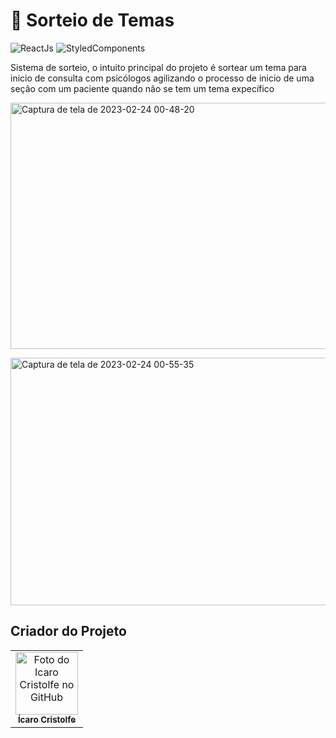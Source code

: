 <h1>🔰 Sorteio de Temas </h1>

![ReactJs](https://img.shields.io/badge/React-20232A?style=for-the-badge&logo=react&logoColor=61DAFB)
![StyledComponents](https://img.shields.io/badge/styled--components-DB7093?style=for-the-badge&logo=styled-components&logoColor=white)

<p>Sistema de sorteio, o intuito principal do projeto é sortear um tema para inicio de consulta com psicólogos agilizando o processo de inicio de uma seção com um paciente quando não se tem um tema expecífico
</p>

<a data-flickr-embed="true" href="https://www.flickr.com/photos/196553482@N03/52708005413/in/dateposted-public/" title="Captura de tela de 2023-02-24 00-48-20"><img src="https://live.staticflickr.com/65535/52708005413_bd1f289593_c.jpg" width="800" height="394" alt="Captura de tela de 2023-02-24 00-48-20"></a>

<a data-flickr-embed="true" href="https://www.flickr.com/photos/196553482@N03/52707931995/in/dateposted-public/" title="Captura de tela de 2023-02-24 00-55-35"><img src="https://live.staticflickr.com/65535/52707931995_3599b9af4d_c.jpg" width="800" height="396" alt="Captura de tela de 2023-02-24 00-55-35"></a>

## Criador do Projeto
<table>
  <tr>
    <td align="center">
      <a href="#">
        <img src="https://avatars.githubusercontent.com/u/82662425?v=4" width="100px;" alt="Foto do Icaro Cristolfe no GitHub"/><br>
        <sub>
          <b>Ícaro Cristolfe</b>
        </sub>
      </a>
    </td>
  </tr>
</table>
